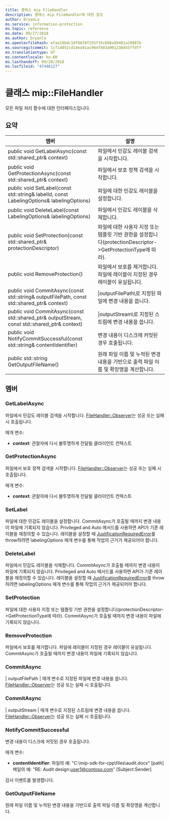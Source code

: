 ```yaml
---
title: 클래스 mip FileHandler
description: 클래스 mip FileHandler에 대한 참조
author: BryanLa
ms.service: information-protection
ms.topic: reference
ms.date: 09/27/2018
ms.author: bryanla
ms.openlocfilehash: efae18bdc10f8878f255f35c608a50482a29887b
ms.sourcegitcommit: 1cf14852cd14ea91ac964fb03a901238455ffdff
ms.translationtype: HT
ms.contentlocale: ko-KR
ms.lasthandoff: 09/28/2018
ms.locfileid: "47446127"
---
```

# <a name="class-mipfilehandler"></a>클래스 mip::FileHandler 
모든 파일 처리 함수에 대한 인터페이스입니다.
  
## <a name="summary"></a>요약
 멤버                        | 설명                                
--------------------------------|---------------------------------------------
public void GetLabelAsync(const std::shared_ptr<void>& context)  |  파일에서 민감도 레이블 검색을 시작합니다.
public void GetProtectionAsync(const std::shared_ptr<void>& context)  |  파일에서 보호 정책 검색을 시작합니다.
 public void SetLabel(const std::string& labelId, const LabelingOptions& labelingOptions)  |  파일에 대한 민감도 레이블을 설정합니다.
 public void DeleteLabel(const LabelingOptions& labelingOptions)  |  파일에서 민감도 레이블을 삭제합니다.
public void SetProtection(const std::shared_ptr<ProtectionDescriptor>& protectionDescriptor)  |  파일에 대한 사용자 지정 또는 템플릿 기반 권한을 설정합니다(protectionDescriptor->GetProtectionType에 따라).
 public void RemoveProtection()  |  파일에서 보호를 제거합니다. 파일에 레이블이 지정된 경우 레이블이 유실됩니다.
public void CommitAsync(const std::string& outputFilePath, const std::shared_ptr<void>& context) | \|outputFilePath\로 지정된 파일에 변경 내용을 씁니다. |  매개 변수로 전달할 수 있습니다.
public void CommitAsync(const std::shared_ptr<Stream>& outputStream, const std::shared_ptr<void>& context) | \|outputStream\로 지정된 스트림에 변경 내용을 씁니다. |  매개 변수로 전달할 수 있습니다.
 public void NotifyCommitSuccessful(const std::string& contentIdentifier)  |  변경 내용이 디스크에 커밋된 경우 호출됩니다.
 public std::string GetOutputFileName()  |  원래 파일 이름 및 누적된 변경 내용을 기반으로 출력 파일 이름 및 확장명을 계산합니다.
  
## <a name="members"></a>멤버
  
### <a name="getlabelasync"></a>GetLabelAsync
파일에서 민감도 레이블 검색을 시작합니다.
[FileHandler::Observer](class_mip_filehandler_observer.md)는 성공 또는 실패 시 호출됩니다.

매개 변수:  
* **context**: 관찰자에 다시 불투명하게 전달될 클라이언트 컨텍스트


  
### <a name="getprotectionasync"></a>GetProtectionAsync
파일에서 보호 정책 검색을 시작합니다.
[FileHandler::Observer](class_mip_filehandler_observer.md)는 성공 또는 실패 시 호출됩니다.

매개 변수:  
* **context**: 관찰자에 다시 불투명하게 전달될 클라이언트 컨텍스트


  
### <a name="setlabel"></a>SetLabel
파일에 대한 민감도 레이블을 설정합니다.
CommitAsync가 호출될 때까지 변경 내용이 파일에 기록되지 않습니다. Privileged and Auto 메서드를 사용하면 API가 기존 레이블을 재정의할 수 있습니다. 레이블을 설정할 때 [JustificationRequiredError](class_mip_justificationrequirederror.md)를 throw하려면 labelingOptions 매개 변수를 통해 작업의 근거가 제공되어야 합니다.
  
### <a name="deletelabel"></a>DeleteLabel
파일에서 민감도 레이블을 삭제합니다.
CommitAsync가 호출될 때까지 변경 내용이 파일에 기록되지 않습니다. Privileged and Auto 메서드를 사용하면 API가 기존 레이블을 재정의할 수 있습니다. 레이블을 설정할 때 [JustificationRequiredError](class_mip_justificationrequirederror.md)를 throw하려면 labelingOptions 매개 변수를 통해 작업의 근거가 제공되어야 합니다.
  
### <a name="setprotection"></a>SetProtection
파일에 대한 사용자 지정 또는 템플릿 기반 권한을 설정합니다(protectionDescriptor->GetProtectionType에 따라).
CommitAsync가 호출될 때까지 변경 내용이 파일에 기록되지 않습니다.
  
### <a name="removeprotection"></a>RemoveProtection
파일에서 보호를 제거합니다. 파일에 레이블이 지정된 경우 레이블이 유실됩니다.
CommitAsync가 호출될 때까지 변경 내용이 파일에 기록되지 않습니다.
  
### <a name="commitasync"></a>CommitAsync
| outputFilePath | 매개 변수로 지정된 파일에 변경 내용을 씁니다.
[FileHandler::Observer](class_mip_filehandler_observer.md)는 성공 또는 실패 시 호출됩니다.
  
### <a name="commitasync"></a>CommitAsync
| outputStream | 매개 변수로 지정된 스트림에 변경 내용을 씁니다.
[FileHandler::Observer](class_mip_filehandler_observer.md)는 성공 또는 실패 시 호출됩니다.
  
### <a name="notifycommitsuccessful"></a>NotifyCommitSuccessful
변경 내용이 디스크에 커밋된 경우 호출됩니다.

매개 변수:  
* **contentIdentifier**: 파일의 예: "C:\mip-sdk-for-cpp\files\audit.docx" [path] 메일의 예: "RE: Audit design:user1@contoso.com" [Subject:Sender] 


감사 이벤트를 발생합니다.
  
### <a name="getoutputfilename"></a>GetOutputFileName
원래 파일 이름 및 누적된 변경 내용을 기반으로 출력 파일 이름 및 확장명을 계산합니다.